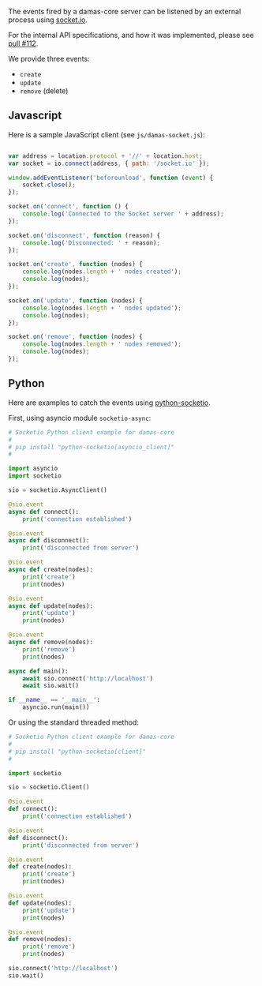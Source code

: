 The events fired by a damas-core server can be listened by an external process using [socket.io](https://socket.io/).

For the internal API specifications, and how it was implemented, please see [pull #112](https://github.com/remyla/damas-core/pull/112#issuecomment-218803699).

We provide three events:
- `create`
- `update`
- `remove` (delete)

## Javascript

Here is a sample JavaScript client (see `js/damas-socket.js`):

```javascript

var address = location.protocol + '//' + location.host;
var socket = io.connect(address, { path: '/socket.io' });

window.addEventListener('beforeunload', function (event) {
    socket.close();
});

socket.on('connect', function () {
    console.log('Connected to the Socket server ' + address);
});

socket.on('disconnect', function (reason) {
    console.log('Disconnected: ' + reason);
});

socket.on('create', function (nodes) {
    console.log(nodes.length + ' nodes created');
    console.log(nodes);
});

socket.on('update', function (nodes) {
    console.log(nodes.length + ' nodes updated');
    console.log(nodes);
});

socket.on('remove', function (nodes) {
    console.log(nodes.length + ' nodes removed');
    console.log(nodes);
});
```

## Python

Here are examples to catch the events using [python-socketio](https://python-socketio.readthedocs.io/en/latest/client.html).

First, using asyncio module `socketio-async`:

```python
# Socketio Python client example for damas-core                                                                                                  
#
# pip install "python-socketio[asyncio_client]"
#

import asyncio
import socketio

sio = socketio.AsyncClient()

@sio.event
async def connect():
    print('connection established')

@sio.event
async def disconnect():
    print('disconnected from server')

@sio.event
async def create(nodes):
    print('create')
    print(nodes)

@sio.event
async def update(nodes):
    print('update')
    print(nodes)

@sio.event
async def remove(nodes):
    print('remove')
    print(nodes)

async def main():
    await sio.connect('http://localhost')
    await sio.wait()

if __name__ == '__main__':
    asyncio.run(main())
```

Or using the standard threaded method:

```python
# Socketio Python client example for damas-core                                                                                                  
#
# pip install "python-socketio[client]"
#

import socketio

sio = socketio.Client()

@sio.event
def connect():
    print('connection established')

@sio.event
def disconnect():
    print('disconnected from server')

@sio.event
def create(nodes):
    print('create')
    print(nodes)

@sio.event
def update(nodes):
    print('update')
    print(nodes)

@sio.event
def remove(nodes):
    print('remove')
    print(nodes)

sio.connect('http://localhost')
sio.wait()
```